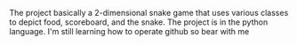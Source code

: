 The project basically a 2-dimensional snake game that uses various classes to depict food, scoreboard, and the snake. The project is in the python language.
I'm still learning how to operate github so bear with me
